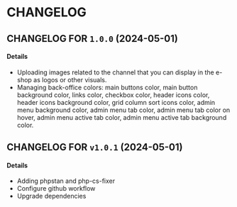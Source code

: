 # CHANGELOG

## CHANGELOG FOR `1.0.0` (2024-05-01)

#### Details

- Uploading images related to the channel that you can display in the e-shop as logos or other visuals.
- Managing back-office colors: main buttons color, main button background color, links color, checkbox color, header icons color, header icons background color, grid column sort icons color, admin menu background color, admin menu tab color, admin menu tab color on hover, admin menu active tab color, admin menu active tab background color.

## CHANGELOG FOR `v1.0.1` (2024-05-01)

#### Details
- Adding phpstan and php-cs-fixer
- Configure github workflow
- Upgrade dependencies
